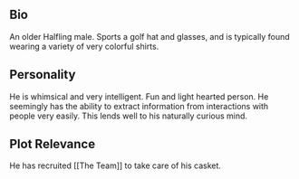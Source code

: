 ## Bio
An older Halfling male. Sports a golf hat and glasses, and is typically found wearing a variety of very colorful shirts.

## Personality
He is whimsical and very intelligent. Fun and light hearted person. He seemingly has the ability to extract information from interactions with people very easily. This lends well to his naturally curious mind.

## Plot Relevance
He has recruited [[The Team]] to take care of his casket.